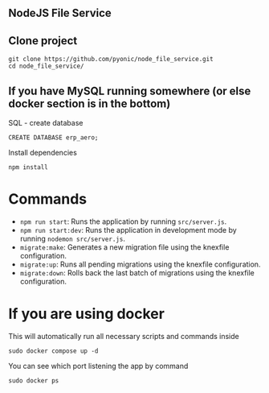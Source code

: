 ## NodeJS File Service

## Clone project

```
git clone https://github.com/pyonic/node_file_service.git
cd node_file_service/
```
## If you have MySQL running somewhere (or else docker section is in the bottom)
SQL - create database
```
CREATE DATABASE erp_aero;
```

Install dependencies

`npm install`

# Commands

- `npm run start`: Runs the application by running `src/server.js`.
- `npm run start:dev`: Runs the application in development mode by running `nodemon src/server.js`.
- `migrate:make`: Generates a new migration file using the knexfile configuration.
- `migrate:up`: Runs all pending migrations using the knexfile configuration.
- `migrate:down`: Rolls back the last batch of migrations using the knexfile configuration.

# If you are using docker

This will automatically run all necessary scripts and commands inside

```
sudo docker compose up -d
```

You can see which port listening the app by command

```
sudo docker ps
```
